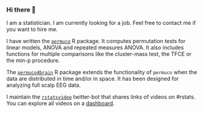 ### Hi there 👋

I am a statistician. I am currently looking for a job. Feel free to contact me if you want to hire me.

I have written the [`permuco`](https://jaromilfrossard.github.io/permuco/) R package. It computes permutation tests for linear models, ANOVA and repeated measures ANOVA. It also includes functions for multiple comparisons like the cluster-mass test, the TFCE or the min-p procedure.

The [`permuco4brain`](https://jaromilfrossard.github.io/permuco4brain/) R package extends the functionality of `permuco` when the data are distributed in time and/or in space. It has been designed for analyzing full scalp EEG data.

 I maintain the [`rstatsvideo`](https://twitter.com/rstatsvideo) twitter-bot that shares links of videos on #rstats. You can explore all videos on a [dashboard](https://jaromilfrossard.github.io/rstatsvideo/).



<!--
**jaromilfrossard/jaromilfrossard** is a ✨ _special_ ✨ repository because its `README.md` (this file) appears on your GitHub profile.

Here are some ideas to get you started:

- 🔭 I’m currently working on ...
- 🌱 I’m currently learning ...
- 👯 I’m looking to collaborate on ...
- 🤔 I’m looking for help with ...
- 💬 Ask me about ...
- 📫 How to reach me: ...
- 😄 Pronouns: ...
- ⚡ Fun fact: ...
-->
